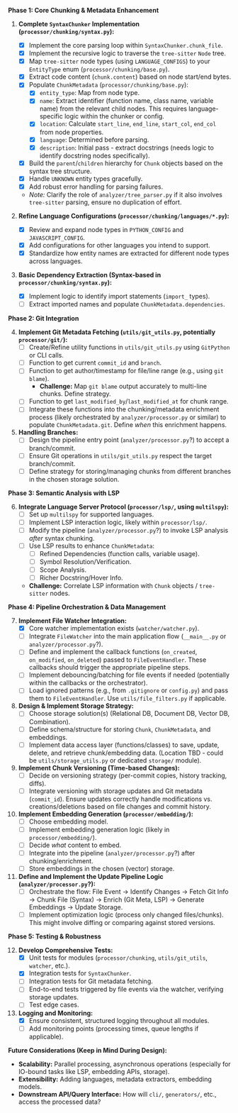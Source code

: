 **Phase 1: Core Chunking & Metadata Enhancement**

1.  **Complete `SyntaxChunker` Implementation (`processor/chunking/syntax.py`):**
    *   [X] Implement the core parsing loop within `SyntaxChunker.chunk_file`.
    *   [X] Implement the recursive logic to traverse the `tree-sitter` `Node` tree.
    *   [X] Map `tree-sitter` node types (using `LANGUAGE_CONFIGS`) to your `EntityType` enum (`processor/chunking/base.py`).
    *   [X] Extract code content (`chunk.content`) based on node start/end bytes.
    *   [X] Populate `ChunkMetadata` (`processor/chunking/base.py`):
        *   [X] `entity_type`: Map from node type.
        *   [X] `name`: Extract identifier (function name, class name, variable name) from the relevant child nodes. This requires language-specific logic within the chunker or config.
        *   [X] `location`: Calculate `start_line`, `end_line`, `start_col`, `end_col` from node properties.
        *   [X] `language`: Determined before parsing.
        *   [X] `description`: Initial pass - extract docstrings (needs logic to identify docstring nodes specifically).
    *   [X] Build the `parent`/`children` hierarchy for `Chunk` objects based on the syntax tree structure.
    *   [X] Handle `UNKNOWN` entity types gracefully.
    *   [X] Add robust error handling for parsing failures.
    *   *Note:* Clarify the role of `analyzer/tree_parser.py` if it also involves `tree-sitter` parsing, ensure no duplication of effort.

2.  **Refine Language Configurations (`processor/chunking/languages/*.py`):**
    *   [X] Review and expand node types in `PYTHON_CONFIG` and `JAVASCRIPT_CONFIG`.
    *   [X] Add configurations for other languages you intend to support.
    *   [X] Standardize how entity names are extracted for different node types across languages.

3.  **Basic Dependency Extraction (Syntax-based in `processor/chunking/syntax.py`):**
    *   [X] Implement logic to identify import statements (`import_` types).
    *   [ ] Extract imported names and populate `ChunkMetadata.dependencies`.

**Phase 2: Git Integration**

4.  **Implement Git Metadata Fetching (`utils/git_utils.py`, potentially `processor/git/`):**
    *   [ ] Create/Refine utility functions in `utils/git_utils.py` using `GitPython` or CLI calls.
    *   [ ] Function to get current `commit_id` and `branch`.
    *   [ ] Function to get author/timestamp for file/line range (e.g., using `git blame`).
        *   **Challenge:** Map `git blame` output accurately to multi-line chunks. Define strategy.
    *   [ ] Function to get `last_modified_by`/`last_modified_at` for chunk range.
    *   [ ] Integrate these functions into the chunking/metadata enrichment process (likely orchestrated by `analyzer/processor.py` or similar) to populate `ChunkMetadata.git`. Define *when* this enrichment happens.

5.  **Handling Branches:**
    *   [ ] Design the pipeline entry point (`analyzer/processor.py`?) to accept a branch/commit.
    *   [ ] Ensure Git operations in `utils/git_utils.py` respect the target branch/commit.
    *   [ ] Define strategy for storing/managing chunks from different branches in the chosen storage solution.

**Phase 3: Semantic Analysis with LSP**

6.  **Integrate Language Server Protocol (`processor/lsp/`, using `multilspy`):**
    *   [ ] Set up `multilspy` for supported languages.
    *   [ ] Implement LSP interaction logic, likely within `processor/lsp/`.
    *   [ ] Modify the pipeline (`analyzer/processor.py`?) to invoke LSP analysis *after* syntax chunking.
    *   [ ] Use LSP results to enhance `ChunkMetadata`:
        *   [ ] Refined Dependencies (function calls, variable usage).
        *   [ ] Symbol Resolution/Verification.
        *   [ ] Scope Analysis.
        *   [ ] Richer Docstring/Hover Info.
    *   **Challenge:** Correlate LSP information with `Chunk` objects / `tree-sitter` nodes.

**Phase 4: Pipeline Orchestration & Data Management**

7.  **Implement File Watcher Integration:**
    *   [X] Core watcher implementation exists (`watcher/watcher.py`).
    *   [ ] Integrate `FileWatcher` into the main application flow (`__main__.py` or `analyzer/processor.py`?).
    *   [ ] Define and implement the callback functions (`on_created`, `on_modified`, `on_deleted`) passed to `FileEventHandler`. These callbacks should trigger the appropriate pipeline steps.
    *   [ ] Implement debouncing/batching for file events if needed (potentially within the callbacks or the orchestrator).
    *   [ ] Load ignored patterns (e.g., from `.gitignore` or `config.py`) and pass them to `FileEventHandler`. Use `utils/file_filters.py` if applicable.

8.  **Design & Implement Storage Strategy:**
    *   [ ] Choose storage solution(s) (Relational DB, Document DB, Vector DB, Combination).
    *   [ ] Define schema/structure for storing `Chunk`, `ChunkMetadata`, and embeddings.
    *   [ ] Implement data access layer (functions/classes) to save, update, delete, and retrieve chunk/embedding data. (Location TBD - could be `utils/storage_utils.py` or dedicated `storage/` module).

9.  **Implement Chunk Versioning (Time-based Changes):**
    *   [ ] Decide on versioning strategy (per-commit copies, history tracking, diffs).
    *   [ ] Integrate versioning with storage updates and Git metadata (`commit_id`). Ensure updates correctly handle modifications vs. creations/deletions based on file changes and commit history.

10. **Implement Embedding Generation (`processor/embedding/`):**
    *   [ ] Choose embedding model.
    *   [ ] Implement embedding generation logic (likely in `processor/embedding/`).
    *   [ ] Decide *what* content to embed.
    *   [ ] Integrate into the pipeline (`analyzer/processor.py`?) after chunking/enrichment.
    *   [ ] Store embeddings in the chosen (vector) storage.

11. **Define and Implement the Update Pipeline Logic (`analyzer/processor.py`?):**
    *   [ ] Orchestrate the flow: File Event -> Identify Changes -> Fetch Git Info -> Chunk File (Syntax) -> Enrich (Git Meta, LSP) -> Generate Embeddings -> Update Storage.
    *   [ ] Implement optimization logic (process only changed files/chunks). This might involve diffing or comparing against stored versions.

**Phase 5: Testing & Robustness**

12. **Develop Comprehensive Tests:**
    *   [X] Unit tests for modules (`processor/chunking`, `utils/git_utils`, `watcher`, etc.).
    *   [X] Integration tests for `SyntaxChunker`.
    *   [ ] Integration tests for Git metadata fetching.
    *   [ ] End-to-end tests triggered by file events via the watcher, verifying storage updates.
    *   [ ] Test edge cases.

13. **Logging and Monitoring:**
    *   [X] Ensure consistent, structured logging throughout all modules.
    *   [ ] Add monitoring points (processing times, queue lengths if applicable).

**Future Considerations (Keep in Mind During Design):**

*   **Scalability:** Parallel processing, asynchronous operations (especially for IO-bound tasks like LSP, embedding APIs, storage).
*   **Extensibility:** Adding languages, metadata extractors, embedding models.
*   **Downstream API/Query Interface:** How will `cli/`, `generators/`, etc., access the processed data?